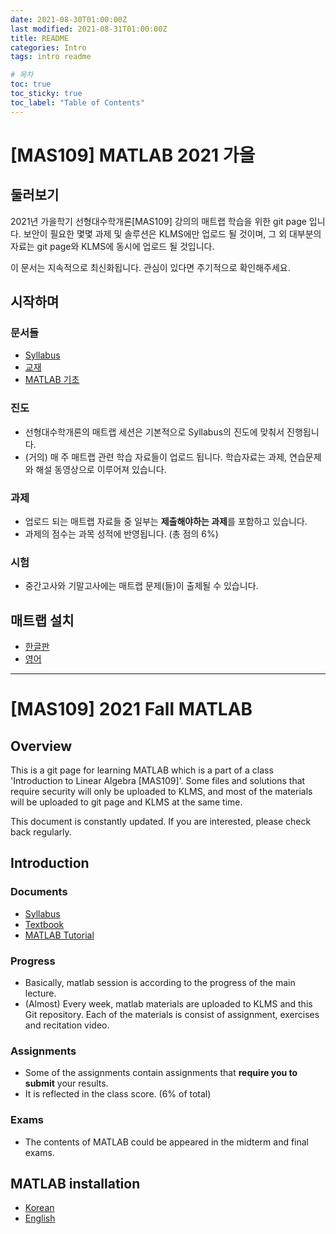 ```yaml
---
date: 2021-08-30T01:00:00Z
last modified: 2021-08-31T01:00:00Z
title: README
categories: Intro
tags: intro readme

# 목차
toc: true  
toc_sticky: true
toc_label: "Table of Contents" 
---
```


# [MAS109] MATLAB 2021 가을

## 둘러보기
2021년 가을학기 선형대수학개론[MAS109] 강의의 매트랩 학습을 위한 git page 입니다. 보안이 필요한 몇몇 과제 및 솔루션은 KLMS에만 업로드 될 것이며, 그 외 대부분의 자료는 git page와 KLMS에 동시에 업로드 될 것입니다.

이 문서는 지속적으로 최신화됩니다. 관심이 있다면 주기적으로 확인해주세요.

## 시작하며
### 문서들
- [Syllabus]({{site.baseurl}}/files/intro/2021F_MAS109_Syllabus.pdf)
- [교재]({{site.baseurl}}/files/intro/textbook.pdf)
- [MATLAB 기초]({{site.baseurl}}/intro/MATLAB-Tutorial/)

### 진도
- 선형대수학개론의 매트랩 세션은 기본적으로 Syllabus의 진도에 맞춰서 진행됩니다.
- (거의) 매 주 매트랩 관련 학습 자료들이 업로드 됩니다. 학습자료는 과제, 연습문제와 해설 동영상으로 이루어져 있습니다.

### 과제
- 업로드 되는 매트랩 자료들 중 일부는 **제출해야하는 과제**를 포함하고 있습니다.
- 과제의 점수는 과목 성적에 반영됩니다. (총 점의 6%)

### 시험
- 중간고사와 기말고사에는 매트랩 문제(들)이 출제될 수 있습니다. 

## 매트랩 설치
- [한글판]({{site.baseurl}}/intro/InstallGuide)
- [영어]({{site.baseurl}}/intro/InstallGuideEng)

---

# [MAS109] 2021 Fall MATLAB

## Overview

This is a git page for learning MATLAB which is a part of a class 'Introduction to Linear Algebra [MAS109]'. Some files and solutions that require security will only be uploaded to KLMS, and most of the materials will be uploaded to git page and KLMS at the same time. 

This document is constantly updated. If you are interested, please check back regularly.

## Introduction
### Documents
- [Syllabus]({{site.baseurl}}/files/intro/2021F_MAS109_Syllabus.pdf)
- [Textbook]({{site.baseurl}}/files/intro/textbook.pdf)
- [MATLAB Tutorial]({{site.baseurl}}/intro/MATLAB-Tutorial/)

### Progress
- Basically, matlab session is according to the progress of the main lecture.
- (Almost) Every week, matlab materials are uploaded to KLMS and this Git repository. Each of the materials is consist of assignment, exercises and recitation video.

### Assignments
- Some of the assignments contain assignments that **require you to submit** your results.
- It is reflected in the class score. (6% of total)

### Exams
- The contents of MATLAB could be appeared in the midterm and final exams.

## MATLAB installation
- [Korean]({{site.baseurl}}/intro/InstallGuide)
- [English]({{site.baseurl}}/intro/InstallGuideEng)

